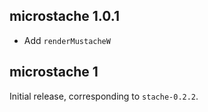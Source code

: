 ## microstache 1.0.1

- Add `renderMustacheW`

## microstache 1

Initial release, corresponding to `stache-0.2.2`.
